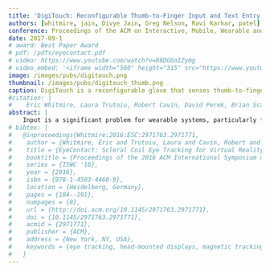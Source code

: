 ```yaml
---
title: 'DigiTouch: Reconfigurable Thumb-to-Finger Input and Text Entry on Head-mounted Displays'
authors: [whitmire, jain, Divye Jain, Greg Nelson, Ravi Karkar, patel]
conference: Proceedings of the ACM on Interactive, Mobile, Wearable and Ubiquitous Technologies (IMWUT), 2017
date: 2017-09-1
# award: Best Paper Award
# pdf: /pdfs/eyecontact.pdf
# video: https://www.youtube.com/watch?v=R8DG0aIZymg
# video_embed: '<iframe width="560" height="315" src="https://www.youtube.com/embed/R8DG0aIZymg" frameborder="0" allowfullscreen></iframe>'
image: /images/pubs/digitouch.png
thumbnail: /images/pubs/digitouch_thumb.png
caption: DigiTouch is a reconfigurable glove that senses thumb-to-finger touches. It enables general input as well as text entry on head-mounted displays.
#citation: |
#    Eric Whitmire, Laura Trutoiu, Robert Cavin, David Perek, Brian Scally, James Phillips, and Shwetak Patel. 2016. EyeContact: scleral coil eye tracking for virtual reality. In Proceedings of the 2016 ACM International Symposium on Wearable Computers (ISWC '16). ACM, New York, NY, USA, 184-191. DOI: http://dx.doi.org/10.1145/2971763.2971771
abstract: |
    Input is a significant problem for wearable systems, particularly for head mounted virtual and augmented reality displays. Existing input techniques either lack expressive power or may not be socially acceptable. As an alternative, thumb-to-finger touches present a promising input mechanism that is subtle yet capable of complex interactions. We present DigiTouch, a reconfigurable glove-based input device that enables thumb-to-finger touch interaction by sensing continuous touch position and pressure. Our novel sensing technique improves the reliability of continuous touch tracking and estimating pressure on resistive fabric interfaces. We demonstrate DigiTouch's utility by enabling a set of easily reachable and reconfigurable widgets such as buttons and sliders. Since DigiTouch senses continuous touch position, widget layouts can be customized according to user preferences and application needs. As an example of a real-world application of this reconfigurable input device, we examine a split-QWERTY keyboard layout mapped to the user’s fingers. We evaluate DigiTouch for text entry using a multi-session study. With our continuous sensing method, users reliably learned to type and achieved a mean typing speed of 16.0 words per minute at the end of ten 20-minute sessions, an improvement over similar wearable touch systems.
# bibtex: |
#   @inproceedings{Whitmire:2016:ESC:2971763.2971771,
#    author = {Whitmire, Eric and Trutoiu, Laura and Cavin, Robert and Perek, David and Scally, Brian and Phillips, James and Patel, Shwetak},
#    title = {EyeContact: Scleral Coil Eye Tracking for Virtual Reality},
#    booktitle = {Proceedings of the 2016 ACM International Symposium on Wearable Computers},
#    series = {ISWC '16},
#    year = {2016},
#    isbn = {978-1-4503-4460-9},
#    location = {Heidelberg, Germany},
#    pages = {184--191},
#    numpages = {8},
#    url = {http://doi.acm.org/10.1145/2971763.2971771},
#    doi = {10.1145/2971763.2971771},
#    acmid = {2971771},
#    publisher = {ACM},
#    address = {New York, NY, USA},
#    keywords = {eye tracking, head-mounted displays, magnetic tracking, scleral search coils, virtual reality},
#   }
---
```

